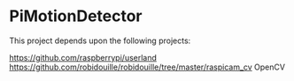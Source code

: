 PiMotionDetector
==

This project depends upon the following projects:

https://github.com/raspberrypi/userland
https://github.com/robidouille/robidouille/tree/master/raspicam_cv
OpenCV


